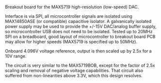 Breakout board for the MAX5719 high-resolution (low-speed) DAC.

Interface is via SPI, all microcontroller signals are isolated using MAX14850ASE (or compatible) capacitive isolator. A galvanically isolated power supply may be used to provide the +/-15V DAC/analog buffer supply, so microcontroller USB does not need to be isolated.
Tested up to 20MHz SPI on a breadboard, good layout of microcontroller to breakout board PCB may allow for higher speeds (MAX5719 is specified up to 50MHz).

Onboard 4.096V voltage reference, output is then scaled up by 2.5x for a 10V range.

The circuit is very similar to the MAX5719BOB, except for the factor of 2.5x scaling and removal of negative voltage capabilities. That circuit also suffered from non-linearities above 3.3V, which this design resolves.
